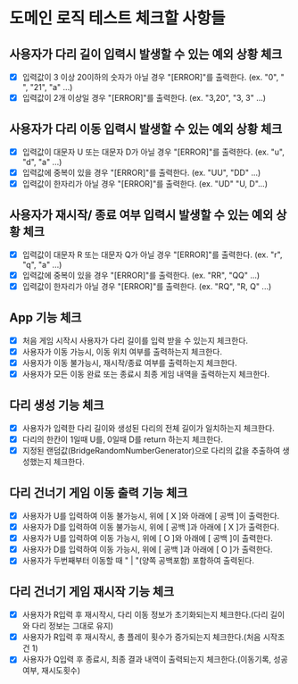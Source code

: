 # 도메인 로직 테스트 체크할 사항들

## 사용자가 다리 길이 입력시 발생할 수 있는 예외 상황 체크

- [x] 입력값이 3 이상 20이하의 숫자가 아닐 경우 "[ERROR]"를 출력한다. (ex. "0", " ", "21", "a" ...)
- [x] 입력값이 2개 이상일 경우 "[ERROR]"를 출력한다. (ex. "3,20", "3, 3" ...)

## 사용자가 다리 이동 입력시 발생할 수 있는 예외 상황 체크

- [x] 입력값이 대문자 U 또는 대문자 D가 아닐 경우 "[ERROR]"를 출력한다. (ex. "u", "d", "a" ...)
- [x] 입력값에 중복이 있을 경우 "[ERROR]"를 출력한다. (ex. "UU", "DD" ...)
- [x] 입력값이 한자리가 아닐 경우 "[ERROR]"를 출력한다. (ex. "UD" "U, D"...)

## 사용자가 재시작/ 종료 여부 입력시 발생할 수 있는 예외 상황 체크

- [x] 입력값이 대문자 R 또는 대문자 Q가 아닐 경우 "[ERROR]"를 출력한다. (ex. "r", "q", "a" ...)
- [x] 입력값에 중복이 있을 경우 "[ERROR]"를 출력한다. (ex. "RR", "QQ" ...)
- [x] 입력값이 한자리가 아닐 경우 "[ERROR]"를 출력한다. (ex. "RQ", "R, Q" ...)

## App 기능 체크

- [x] 처음 게임 시작시 사용자가 다리 길이를 입력 받을 수 있는지 체크한다.
- [x] 사용자가 이동 가능시, 이동 위치 여부를 출력하는지 체크한다.
- [x] 사용자가 이동 불가능시, 재시작/종료 여부를 출력하는지 체크한다.
- [x] 사용자가 모든 이동 완료 또는 종료시 최종 게임 내역을 출력하는지 체크한다.

## 다리 생성 기능 체크

- [x] 사용자가 입력한 다리 길이와 생성된 다리의 전체 길이가 일치하는지 체크한다.
- [x] 다리의 한칸이 1일때 U를, 0일때 D를 return 하는지 체크한다.
- [x] 지정된 랜덤값(BridgeRandomNumberGenerator)으로 다리의 값을 추출하여 생성했는지 체크한다.

## 다리 건너기 게임 이동 출력 기능 체크

- [x] 사용자가 U를 입력하여 이동 불가능시, 위에 [ X ]와 아래에 [ 공백 ]이 출력한다.
- [x] 사용자가 D를 입력하여 이동 불가능시, 위에 [ 공백 ]과 아래에 [ X ]가 출력한다.
- [x] 사용자가 U를 입력하여 이동 가능시, 위에 [ O ]와 아래에 [ 공백 ]이 출력한다.
- [x] 사용자가 D를 입력하여 이동 가능시, 위에 [ 공백 ]과 아래에 [ O ]가 출력한다.
- [x] 사용자가 두번째부터 이동할 때 " | "(양쪽 공백포함) 포함하여 출력된다.

## 다리 건너기 게임 재시작 기능 체크

- [x] 사용자가 R입력 후 재시작시, 다리 이동 정보가 초기화되는지 체크한다.(다리 길이와 다리 정보는 그대로 유지)
- [x] 사용자가 R입력 후 재시작시, 총 플레이 횟수가 증가되는지 체크한다.(처음 시작조건 1)
- [x] 사용자가 Q입력 후 종료시, 최종 결과 내역이 출력되는지 체크한다.(이동기록, 성공여부, 재시도횟수)
